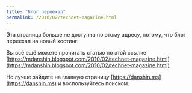 ```yaml
---
title: "Блог переехал"
permalink: /2010/02/technet-magazine.html
---
```

Эта страница больше не доступна по этому адресу, потому, что блог переехал на новый хостинг.

Вы всё ещё можете прочитать статью по этой ссылке [https://mdanshin.blogspot.com/2010/02/technet-magazine.html](https://mdanshin.blogspot.com/2010/02/technet-magazine.html).

Но лучше зайдите на главную страницу [https://danshin.ms](https://danshin.ms) и воспользуйтесь поиском.